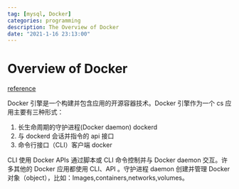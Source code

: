 ```yaml
---
tag: [mysql, Docker]
categories: programming
description: The Overview of Docker
date: "2021-1-16 23:13:00"
---
```


# Overview of Docker

[reference](https://docs.docker.com/engine/)

Docker 引擎是一个构建并包含应用的开源容器技术。Docker 引擎作为一个 cs 应用主要有三种形式：

1. 长生命周期的守护进程(Docker daemon) dockerd
2. 与 dockerd 会话并指令的 api 接口
3. 命令行接口（CLI）客户端 docker

CLI 使用 Docker APIs 通过脚本或 CLI 命令控制并与 Docker daemon 交互。许多其他的 Docker 应用都使用 CLI、API 。守护进程 daemon 创建并管理 Docker 对象（object），比如：Images,containers,networks,volumes。
